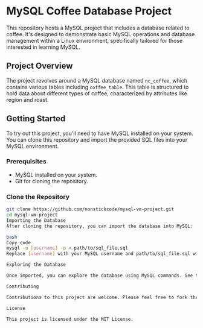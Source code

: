# MySQL Coffee Database Project

This repository hosts a MySQL project that includes a database related to coffee. It's designed to demonstrate basic MySQL operations and database management within a Linux environment, specifically tailored for those interested in learning MySQL.

## Project Overview

The project revolves around a MySQL database named `nc_coffee`, which contains various tables including `coffee_table`. This table is structured to hold data about different types of coffee, characterized by attributes like region and roast.

## Getting Started

To try out this project, you'll need to have MySQL installed on your system. You can clone this repository and import the provided SQL files into your MySQL environment.

### Prerequisites

- MySQL installed on your system.
- Git for cloning the repository.

### Clone the Repository

```bash
git clone https://github.com/nonstickcode/mysql-vm-project.git
cd mysql-vm-project
Importing the Database
After cloning the repository, you can import the database into MySQL:

bash
Copy code
mysql -u [username] -p < path/to/sql_file.sql
Replace [username] with your MySQL username and path/to/sql_file.sql with the path to the SQL file in the cloned repository.

Exploring the Database

Once imported, you can explore the database using MySQL commands. See the dev-readme.md file in this repository for detailed instructions on interacting with the database.

Contributing

Contributions to this project are welcome. Please feel free to fork the repository and submit pull requests.

License

This project is licensed under the MIT License.

